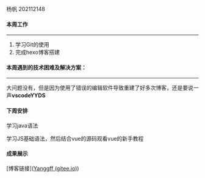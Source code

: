 杨帆 202112148

#### 本周工作

------

1. 学习Git的使用
2. 完成hexo博客搭建

#### 本周遇到的技术困难及解决方案：

------

大问题没有，但是因为使用了错误的编辑软件导致重建了好多次博客，还是要说一声**vscodeYYDS**

#### 下周安排

学习java语法

学习JS基础语法，然后结合vue的源码观看vue的新手教程

#### 成果展示

[博客链接]([Yanggff (gitee.io)](https://yanggff.gitee.io/))

